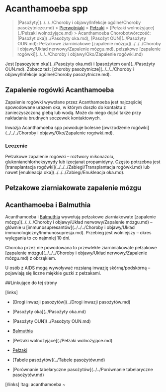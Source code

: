 # Acanthamoeba spp

> [Pasożyty](../../../Choroby i objawy/Infekcje ogólne/Choroby pasożytnicze.md) > [Pierwotniaki](./Pierwotniaki.md) > [Pełzaki](./Pełzaki.md) > [Pełzaki wolnożyjące](./Pełzaki wolnożyjące.md) > Acanthamoeba
> Chorobotwórczość: [Pasożyt oka](../Pasożyty oka.md), [Pasożyt OUN](../Pasożyty OUN.md): Pełzakowe ziarniniakowe [zapalenie mózgu](../../../Choroby i objawy/Układ nerwowy/Zapalenie mózgu.md), pełzakowe [zapalenie rogówki](../../../Choroby i objawy/Oko/Zapalenie rogówki.md)
>

Jest [pasozytem oka](../Pasożyty oka.md) i [pasożytem oun](../Pasożyty OUN.md). Zobacz też: [choroby pasożytnicze](../../../Choroby i objawy/Infekcje ogólne/Choroby pasożytnicze.md).



## Zapalenie rogówki Acanthamoeba

Zapalenie rogówki wywołane przez Acanthamoeba jest najczęściej spowodowane urazem oka, w którym doszło do kontaktu z zanieczyszczoną glebą lub wodą. Może do niego dojść także przy nakładaniu brudnych soczewek kontaktowych.

Inwazja Acanthamoeba spp powoduje bolesne [owrzodzenie rogówki](../../../Choroby i objawy/Oko/Zapalenie rogówki.md).



### Leczenie

Pełzakowe zapalenie rogówki – roztwory mikonazolu, glukonianchlorheksynydy lub izocjanat propamidyny. Często potrzebna jest [transplantacja rogówki](../../../Zabiegi/Transplantacja rogówki.md) lub nawet [enukleacja oka](../../../Zabiegi/Enukleacja oka.md).



## Pełzakowe ziarniakowate zapalenie mózgu

## Acanthamoeba i Balmuthia

Acanthamoeba i [Balmuthia](./Balmuthia.md) wywołują pełzakowe ziarniakowate [zapalenie mózgu](../../../Choroby i objawy/Układ nerwowy/Zapalenie mózgu.md) – głównie u [immunosupresantów](../../../Choroby i objawy/Układ immunologiczny/Immunosupresja.md). Przebieg jest wolniejszy – okres wylęgania to co najmniej 10 dni.

Choroba przez nie powodowana to przewlekłe ziarniniakowate pełzakowe [zapalenie mózgu](../../../Choroby i objawy/Układ nerwowy/Zapalenie mózgu.md) z obrzękiem.

U osób z AIDS mogą wywoływać rozsianą inwazję skórną/podskórną – pojawiają się liczne miękkie guzki z pełzakami.



##Linkujące do tej strony

[links]

- [Drogi inwazji pasożytów](../Drogi inwazji pasożytów.md)

- [Pasożyty oka](../Pasożyty oka.md)

- [Pasożyty OUN](../Pasożyty OUN.md)

- [Balmuthia](./Balmuthia.md)

- [Pełzaki wolnożyjące](./Pełzaki wolnożyjące.md)

- [Pełzaki](./Pełzaki.md)

- [Tabele pasożytów](../Tabele pasożytów.md)

- [Porównanie tabelaryczne pasożytów](../../Porównanie tabelaryczne pasożytów.md)


[/links]
!tag: acanthamoeba
~

